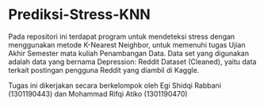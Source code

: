 # Prediksi-Stress-KNN
Pada repositori ini terdapat program untuk mendeteksi stress dengan menggunakan metode K-Nearest Neighbor, untuk memenuhi tugas Ujian Akhir Semester mata kuliah Penambangan Data.
Data set yang digunakan adalah data yang bernama Depression: Reddit Dataset (Cleaned), yaitu data terkait postingan pengguna Reddit yang diambil di Kaggle.

Tugas ini dikerjakan secara berkelompok oleh Egi Shidqi Rabbani (1301190443) dan Mohammad Rifqi Atiko (1301190470)
